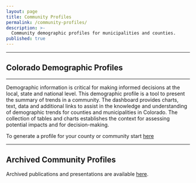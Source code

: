 ```yaml
---
layout: page
title: Community Profiles
permalink: /community-profiles/
description: >-
  Community demographic profiles for municipalities and counties.
published: true
---
```

---

## Colorado Demographic Profiles

- - -

Demographic information is critical for making informed decisions at the local, state and national level. This demographic profile is a tool to present the summary of trends in a community. The dashboard provides charts, text, data and additional links to assist in the knowledge and understanding of demographic trends for counties and municipalities in Colorado. The collection of tables and charts establishes the context for assessing potential impacts and for decision-making.

To generate a profile for your county or community start [here](https://gis.dola.colorado.gov/apps/ProfileDashboard/)

- - -
##  Archived Community Profiles

Archived publications and presentations are available [here](/demography/archived-publications-and-presentations#archived-publications-and-presentations).

